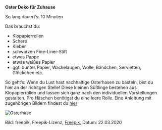 **Oster Deko für Zuhause**

So lang dauert’s: 10 Minuten

Das brauchst du:

- Klopapierrollen
- Schere
- Kleber
- schwarzen Fine-Liner-Stift
- etwas Pappe
- etwas weißes Papier
- ggf. buntes Papier, Wackelaugen, Wolle, Bändchen, Servietten, Glöckchen etc.

So geht’s: Wenn du Lust hast nachhaltige Osterhasen zu basteln, bist du hier an der richitgen Stelle! Diese kleinen Süßlinge bestehen aus Klopapierrollen und lassen sich ganz nach den individuellen Vorstellungen gestalten. Pro Häschen benötigst du eine leere Rolle. Eine Anleitung mit zugehörigen Bildern findest du [hier](https://www.familie.de/diy/basteln/osterbasteln/osterhasen-basteln-aus-klorollen-suess-als-osternest-geschenkverpackung-oder-tischkaertchen/)


![Osterhase](https://image.freepik.com/vektoren-kostenlos/hasenohren-hintergrund_23-2147539936.jpg)

Bild: freepik, Freepik-Lizenz, [Freepik](https://de.freepik.com/vektoren-kostenlos/hasenohren-hintergrund_841262.htm#page=1&query=osterhase&position=13), Datum: 22.03.2020
